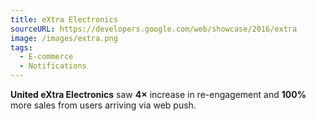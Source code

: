 ```yaml
---
title: eXtra Electronics
sourceURL: https://developers.google.com/web/showcase/2016/extra
image: /images/extra.png
tags:
  - E-commerce
  - Notifications
---
```


**United eXtra Electronics** saw **4×** increase in re-engagement and **100%**
more sales from users arriving via web push.

